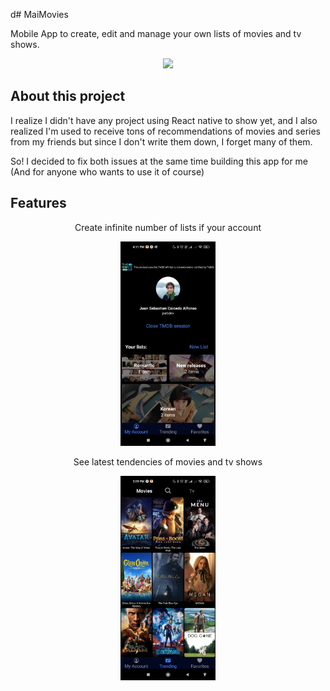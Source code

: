 d# MaiMovies

Mobile App to create, edit and manage your own lists of movies and tv shows.

<p align="center">
<a href="https://www.youtube.com/watch?v=-qyklmNkhMY" target="_blank">
<img src="https://img.youtube.com/vi/-qyklmNkhMY/0.jpg">
</a>
</p>

## About this project

I realize I didn't have any project using React native to show yet, and I also realized I'm used to receive tons of recommendations of movies and series from my friends but since I don't write them down, I forget many of them.

So! I decided to fix both issues at the same time building this app for me (And for anyone who wants to use it of course)

## Features

<p align="center">Create infinite number of lists if your account</p>
<p align="center">
<img style="width: 30%" src="./images/screenshot0.jpg">
</img>
<p align="center">See latest tendencies of movies and tv shows</p>
<p align="center">
<img style="width: 30%" src="./images/screenshot1.jpg">
</p>
